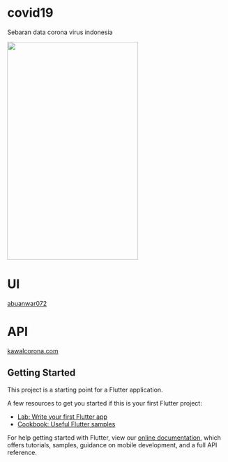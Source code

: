 # covid19
Sebaran data corona virus indonesia

<img src="https://media.giphy.com/media/cFkiFMDg3iFoI/giphy.gif" width="300" height="500" />

# UI
[abuanwar072](https://github.com/abuanwar072/Covid-19-Flutter-UI)

# API
[kawalcorona.com](https://api.kawalcorona.com)

## Getting Started

This project is a starting point for a Flutter application.

A few resources to get you started if this is your first Flutter project:

- [Lab: Write your first Flutter app](https://flutter.dev/docs/get-started/codelab)
- [Cookbook: Useful Flutter samples](https://flutter.dev/docs/cookbook)

For help getting started with Flutter, view our
[online documentation](https://flutter.dev/docs), which offers tutorials,
samples, guidance on mobile development, and a full API reference.
